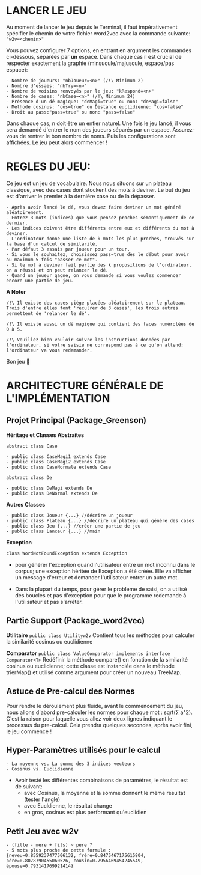 # LANCER LE JEU

Au moment de lancer le jeu depuis le Terminal, il faut impérativement spécifier le chemin de votre fichier word2vec avec la commande suivante:
`"w2v=<chemin>"`

Vous pouvez configurer 7 options, en entrant en argument les commandes ci-dessous, séparées par **un** espace. Dans chaque cas il est crucial de respecter exactement la graphie (minsucule/majuscule, espace/pas espace):
```
- Nombre de joueurs: "nbJoueur=<n>" (/!\ Minimum 2)
- Nombre d'essais: "nbTry=<n>" 
- Nombre de voisins renvoyés par le jeu: "kRespond=<n>"
- Nombre de cases: "nbCase=<n>" (/!\ Minimum 24)
- Présence d'un dé magique: "deMagi=true" ou non: "deMagi=false"
- Methode cosinus: "cos=true" ou Distance euclidienne: "cos=false"
- Droit au pass:"pass=true" ou non: "pass=false"
```

Dans chaque cas, n doit être un entier naturel.
Une fois le jeu lancé, il vous sera demandé d'entrer le nom des joueurs séparés par un espace. Assurez-vous de rentrer le bon nombre de noms.
Puis les configurations sont affichées.
Le jeu peut alors commencer !

# REGLES DU JEU:

Ce jeu est un jeu de vocabulaire. Nous nous situons sur un plateau classique, avec des cases dont stockent des mots à deviner. Le but du jeu est d'arriver le premier à la dernière case ou de la dépasser.
```
- Après avoir lancé le dé, vous devez faire deviner un mot généré aléatoirement.
- Entrez 3 mots (indices) que vous pensez proches sémantiquement de ce dernier. 
- Les indices doivent être différents entre eux et différents du mot à deviner.
- L'ordinateur donne une liste de k mots les plus proches, trouvés sur la base d'un calcul de similarité.
- Par défaut 3 essais par joueur pour un tour.
- Si vous le souhaitez, choisissez pass=true dès le début pour avoir au maximum 5 fois "passer ce mot".
- Si le mot à deviner fait partie des k propositions de l'ordinateur, on a réussi et on peut relancer le dé.
- Quand un joueur gagne, on vous demande si vous voulez commencer encore une partie de jeu.
```

**A Noter**
``` 
/!\ Il existe des cases-piège placées aléatoirement sur le plateau. Trois d'entre elles font 'reculrer de 3 cases', les trois autres permettent de 'relancer le dé'.
   
/!\ Il existe aussi un dé magique qui contient des faces numérotées de 0 à 5.

/!\ Veuillez bien vouloir suivre les instructions données par l'ordinateur, si votre saisie ne correspond pas à ce qu'on attend; l'ordinateur va vous redemander. 
```

Bon jeu :game_die:


# ARCHITECTURE GÉNÉRALE DE L'IMPLÉMENTATION

## Projet Principal (Package_Greenson)
	
**Héritage et Classes Abstraites**

`abstract class Case`

	- public class CaseMagi1 extends Case
	- public class CaseMagi2 extends Case
	- public class CaseNormale extends Case

`abstract class De`

	- public class DeMagi extends De
	- public class DeNormal extends De


**Autres Classes**
```
- public class Joueur {...} //décrire un joueur
- public class Plateau {...} //décrire un plateau qui génère des cases
- public class Jeu {...} //créer une partie de jeu
- public class Lanceur {...} //main
```

**Exception**

`class WordNotFoundException extends Exception`
- pour générer l'exception quand l'utilisateur entre un mot inconnu dans le corpus; une exception héritée de Exception a été créée. Elle va afficher un message d'erreur et demander l'utilisateur entrer un autre mot. 

- Dans la plupart du temps, pour gérer le probleme de saisi, on a utilisé des boucles et pas d'exception pour que le programme redemande à l'utilisateur et pas s'arrêter.


## Partie Support (Package_word2vec)

**Utilitaire**
`public class Utilityw2v`
Contient tous les méthodes pour calculer la similarité cosinus ou euclidienne


**Comparator**
`public class ValueComparator implements interface Comparator<T>`
Redéfinir la méthode compare() en fonction de la similarité cosinus ou euclidienne; cette classe est instanciée dans le méthode trierMap() et utilisé comme argument pour créer un nouveau TreeMap.

## Astuce de Pre-calcul des Normes

Pour rendre le déroulement plus fluide, avant le commencement du jeu, nous allons d'abord pre-calculer les normes pour chaque mot : sqrt(∑ a^2). C'est la raison pour laquelle vous allez voir deux lignes indiquant le processus du pre-calcul. Cela prendra quelques secondes, après avoir fini, le jeu commence !


## Hyper-Paramètres utilisés pour le calcul
```
- La moyenne vs. La somme des 3 indices vecteurs
- Cosinus vs. Euclidienne
```

- Avoir testé les différentes combinaisons de paramètres, le résultat est de suivant: 
	- avec Cosinus, la moyenne et la somme donnent le même résultat (tester l'angle)
	- avec Eucldienne, le résultat change
	- en gros, cosinus est plus performant qu'euclidien

## Petit Jeu avec w2v
```
- (fille - mère + fils) ~ père ?
- 5 mots plus proche de cette formule : 
{neveu=0.8559237477506132, frère=0.8475467175615804, père=0.8078790455060526, cousin=0.7956469454245549, épouse=0.793141769921414}
```


